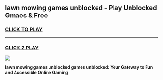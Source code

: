 
## lawn mowing games unblocked - Play Unblocked Gmaes & Free
<h3>
<a href="https://news.freeplayer.one?title=lawn_mowing_games_unblocked&ref=16F">CLICK TO PLAY</a></h3>
<hr>

<h3>
<a href="https://news.freeplayer.one?title=lawn_mowing_games_unblocked&ref=16F">CLICK 2 PLAY</a>
  
</h3>

<a href="https://news.freeplayer.one?title=lawn_mowing_games_unblocked&ref=16F/"><img src="https://clearcache.store/games.png"></a>


**lawn mowing games unblocked games unblocked: Your Gateway to Fun and Accessible Online Gaming**
